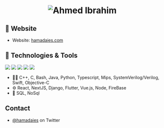 <h1 align="center">
  <img src="https://raw.githubusercontent.com/0ne83/One83/main/name.svg" alt="Ahmed Ibrahim" />
</h1>

## 📝 Website

- Website: [hamadaies.com](hamadaies.com)

## 🔧 Technologies & Tools

![](https://img.shields.io/badge/OS-Linux-informational?style=flat&logo=linux&logoColor=white&color=6aa6f8)
![](https://img.shields.io/badge/Code-Python-informational?style=flat&logo=python&logoColor=white&color=6aa6f8)
![](https://img.shields.io/badge/Code-Java-informational?style=flat&logo=javas&logoColor=white&color=6aa6f8)
![](https://img.shields.io/badge/Code-React-informational?style=flat&logo=react&logoColor=white&color=6aa6f8)
![](https://img.shields.io/badge/Shell-Bash-informational?style=flat&logo=gnu-bash&logoColor=white&color=6aa6f8)

- 👨‍💻 C++, C, Bash, Java, Python, Typescript, Mips, SystemVerilog/Verilog, Swift, Objective-C
- ⚙️ React, NextJS, Django, Flutter, Vue.js, Node, FireBase
- 💽 SQL, NoSql

## Contact
- [@hamadaies](https://twitter.com/hamadaies) on Twitter
